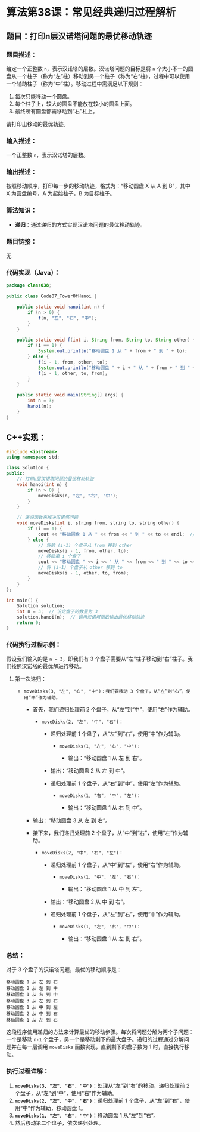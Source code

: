 # 算法第38课：常见经典递归过程解析

## 题目：打印n层汉诺塔问题的最优移动轨迹

### 题目描述：

给定一个正整数 `n`，表示汉诺塔的层数。汉诺塔问题的目标是将 `n` 个大小不一的圆盘从一个柱子（称为“左”柱）移动到另一个柱子（称为“右”柱），过程中可以使用一个辅助柱子（称为“中”柱）。移动过程中需满足以下规则：

1. 每次只能移动一个圆盘。
2. 每个柱子上，较大的圆盘不能放在较小的圆盘上面。
3. 最终所有圆盘都需移动到“右”柱上。

请打印出移动的最优轨迹。

### 输入描述：

一个正整数 `n`，表示汉诺塔的层数。

### 输出描述：

按照移动顺序，打印每一步的移动轨迹，格式为：“移动圆盘 X 从 A 到 B”，其中 X 为圆盘编号，A 为起始柱子，B 为目标柱子。

### 算法知识：

- **递归**：通过递归的方式实现汉诺塔问题的最优移动轨迹。

### 题目链接：

无

### 代码实现（Java）：

```java
package class038;

public class Code07_TowerOfHanoi {

    public static void hanoi(int n) {
        if (n > 0) {
            f(n, "左", "右", "中");
        }
    }

    public static void f(int i, String from, String to, String other) {
        if (i == 1) {
            System.out.println("移动圆盘 1 从 " + from + " 到 " + to);
        } else {
            f(i - 1, from, other, to);
            System.out.println("移动圆盘 " + i + " 从 " + from + " 到 " + to);
            f(i - 1, other, to, from);
        }
    }

    public static void main(String[] args) {
        int n = 3;
        hanoi(n);
    }
}
```

## C++实现：

```cpp
#include <iostream>
using namespace std;

class Solution {
public:
    // 打印n层汉诺塔问题的最优移动轨迹
    void hanoi(int n) {
        if (n > 0) {
            moveDisks(n, "左", "右", "中");
        }
    }

    // 递归函数来解决汉诺塔问题
    void moveDisks(int i, string from, string to, string other) {
        if (i == 1) {
            cout << "移动圆盘 1 从 " << from << " 到 " << to << endl;  // 基本情况：直接移动最小盘子
        } else {
            // 将前 (i-1) 个盘子从 from 移到 other
            moveDisks(i - 1, from, other, to);
            // 移动第 i 个盘子
            cout << "移动圆盘 " << i << " 从 " << from << " 到 " << to << endl;
            // 将 (i-1) 个盘子从 other 移到 to
            moveDisks(i - 1, other, to, from);
        }
    }
};

int main() {
    Solution solution;
    int n = 3;  // 设定盘子的数量为 3
    solution.hanoi(n);  // 调用汉诺塔函数输出最优移动轨迹
    return 0;
}
```

### 代码执行过程示例：

假设我们输入的是 `n = 3`，即我们有 3 个盘子需要从“左”柱子移动到“右”柱子。我们按照汉诺塔的最优解进行移动。

1. 第一次递归：

   - ```
     moveDisks(3, "左", "右", "中")：我们要移动 3 个盘子，从“左”到“右”，使用“中”作为辅助。
     ```

     - 首先，我们递归处理前 2 个盘子，从“左”到“中”，使用“右”作为辅助。

       - ```
         moveDisks(2, "左", "中", "右")：
         ```

         - 递归处理前 1 个盘子，从“左”到“右”，使用“中”作为辅助。

           - ```
             moveDisks(1, "左", "右", "中")：
             ```

             - 输出：“移动圆盘 1 从 左 到 右”。

         - 输出：“移动圆盘 2 从 左 到 中”。

         - 递归处理前 1 个盘子，从“右”到“中”，使用“左”作为辅助。

           - ```
             moveDisks(1, "右", "中", "左")：
             ```

             - 输出：“移动圆盘 1 从 右 到 中”。

     - 输出：“移动圆盘 3 从 左 到 右”。

     - 接下来，我们递归处理前 2 个盘子，从“中”到“右”，使用“左”作为辅助。

       - ```
         moveDisks(2, "中", "右", "左")：
         ```

         - 递归处理前 1 个盘子，从“中”到“左”，使用“右”作为辅助。

           - ```
             moveDisks(1, "中", "左", "右")：
             ```

             - 输出：“移动圆盘 1 从 中 到 左”。

         - 输出：“移动圆盘 2 从 中 到 右”。

         - 递归处理前 1 个盘子，从“左”到“右”，使用“中”作为辅助。

           - ```
             moveDisks(1, "左", "右", "中")：
             ```

             - 输出：“移动圆盘 1 从 左 到 右”。

### 总结：

对于 3 个盘子的汉诺塔问题，最优的移动顺序是：

```
移动圆盘 1 从 左 到 右
移动圆盘 2 从 左 到 中
移动圆盘 1 从 右 到 中
移动圆盘 3 从 左 到 右
移动圆盘 1 从 中 到 左
移动圆盘 2 从 中 到 右
移动圆盘 1 从 左 到 右
```

这段程序使用递归的方法来计算最优的移动步骤。每次将问题分解为两个子问题：一个是移动 `n-1` 个盘子，另一个是移动剩下的最大盘子。递归的过程通过分解问题并在每一层调用 `moveDisks` 函数实现，直到剩下的盘子数为 1 时，直接执行移动。

### 执行过程详解：

1. **`moveDisks(3, "左", "右", "中")`**：处理从“左”到“右”的移动，递归处理前 2 个盘子，从“左”到“中”，使用“右”作为辅助。
2. **`moveDisks(2, "左", "中", "右")`**：递归处理前 1 个盘子，从“左”到“右”，使用“中”作为辅助，移动圆盘 1。
3. **`moveDisks(1, "左", "右", "中")`**：移动圆盘 1 从“左”到“右”。
4. 然后移动第二个盘子，依次递归处理。